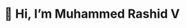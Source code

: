  <h1>👋 Hi, I’m Muhammed Rashid V</h1>




<!---
rashidmdv/rashidmdv is a ✨ special ✨ repository because its `README.md` (this file) appears on your GitHub profile.
You can click the Preview link to take a look at your changes.
--->
